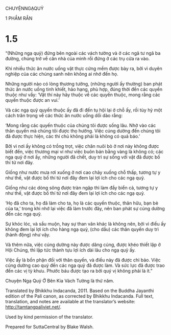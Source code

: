 CHUYỆNNGẠQUỶ

1 PHẨM RẮN

# 1.5

“(Những ngạ quỷ) đứng bên ngoài các vách tường và ở các ngã tư ngã ba đường, chúng trở về căn nhà của mình rồi đứng ở các trụ cửa ra vào.

Khi nhiều thức ăn nước uống vật thực cứng mềm được bày ra, bởi vì duyên nghiệp của các chúng sanh nên không ai nhớ đến họ.

Những người nào có lòng thương tưởng, (những người ấy thường) ban phát thức ăn nước uống tinh khiết, hảo hạng, phù hợp, đúng thời đến các quyến thuộc như vầy: ‘Vật thí này hãy thuộc về các quyến thuộc, mong rằng các quyến thuộc được an vui.’

Và các ngạ quỷ quyến thuộc ấy đã đi đến tụ hội lại ở chỗ ấy, rồi tùy hỷ một cách trân trọng về các thức ăn nước uống dồi dào rằng:

‘Mong rằng các quyến thuộc của chúng tôi được sống lâu. Nhờ vào các thân quyến mà chúng tôi được thọ hưởng. Việc cúng dường đến chúng tôi đã được thực hiện, các thí chủ không phải là không có quả báo.’

Bởi vì nơi ấy không có trồng trọt, việc chăn nuôi bò ở nơi này không được biết đến, việc thương mại ví như việc buôn bán bằng vàng là không có; các ngạ quỷ ở nơi ấy, những người đã chết, duy trì sự sống với vật đã được bố thí từ nơi đây.

Giống như nước mưa rơi xuống ở nơi cao chảy xuống chỗ thấp, tương tự y như thế, vật được bố thí từ nơi đây đem lại lợi ích cho các ngạ quỷ.

Giống như các dòng sông được tràn ngập thì làm đầy biển cả, tương tự y như thế, vật được bố thí từ nơi đây đem lại lợi ích cho các ngạ quỷ.

‘Họ đã cho ta, họ đã làm cho ta, họ là các quyến thuộc, thân hữu, bạn bè của ta,’ trong khi nhớ lại việc đã làm trước đây, nên ban phát sự cúng dường đến các ngạ quỷ.

Sự khóc lóc, và sầu muộn, hay sự than vãn khác là không nên, bởi vì điều ấy không đem lại lợi ích cho hàng ngạ quỷ, (cho dầu) các thân quyến duy trì (hành động) như vậy.

Và thêm nữa, việc cúng dường này được dâng cúng, được khéo thiết lập ở Hội Chúng, thì lập tức thành tựu lợi ích dài lâu cho ngạ quỷ ấy.

Việc ấy là bổn phận đối với thân quyến, và điều này đã được chỉ bảo. Việc cúng dường cao quý đến các ngạ quỷ đã được làm. Và sức lực đã được trao đến các vị tỳ khưu. Phước báu được tạo ra bởi quý vị không phải là ít.”

Chuyện Ngạ Quỷ Ở Bên Kia Vách Tường là thứ năm.

Translated by Bhikkhu Indacanda, 2011. Based on the Buddha Jayanthi edition of the Pali canon, as corrected by Bhikkhu Indacanda. Full text, translation, and notes are available at the translator’s website: http://tamtangpaliviet.net/.

Used by kind permission of the translator.

Prepared for SuttaCentral by Blake Walsh.